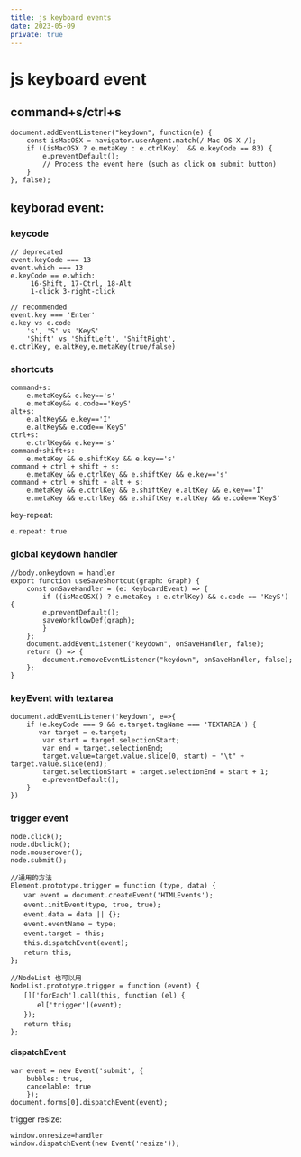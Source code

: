 ```yaml
---
title: js keyboard events
date: 2023-05-09
private: true
---
```

# js keyboard event
## command+s/ctrl+s

    document.addEventListener("keydown", function(e) {
        const isMacOSX = navigator.userAgent.match(/ Mac OS X /);
        if ((isMacOSX ? e.metaKey : e.ctrlKey)  && e.keyCode == 83) {
            e.preventDefault();
            // Process the event here (such as click on submit button)
        }
    }, false);

## keyborad event:
### keycode

    // deprecated
    event.keyCode === 13
    event.which === 13
    e.keyCode == e.which: 
         16-Shift, 17-Ctrl, 18-Alt
         1-click 3-right-click

    // recommended
    event.key === 'Enter'
    e.key vs e.code
        's', 'S' vs 'KeyS'
        'Shift' vs 'ShiftLeft', 'ShiftRight', 
    e.ctrlKey, e.altKey,e.metaKey(true/false)

### shortcuts

    command+s:
        e.metaKey&& e.key=='s'
        e.metaKey&& e.code=='KeyS'
    alt+s:
        e.altKey&& e.key=='Í'
        e.altKey&& e.code=='KeyS'
    ctrl+s:
        e.ctrlKey&& e.key=='s'
    command+shift+s:
        e.metaKey && e.shiftKey && e.key=='s'
    command + ctrl + shift + s:
        e.metaKey && e.ctrlKey && e.shiftKey && e.key=='s'
    command + ctrl + shift + alt + s:
        e.metaKey && e.ctrlKey && e.shiftKey e.altKey && e.key=='Í'
        e.metaKey && e.ctrlKey && e.shiftKey e.altKey && e.code=='KeyS'

key-repeat: 

    e.repeat: true

### global keydown handler

    //body.onkeydown = handler
    export function useSaveShortcut(graph: Graph) {
        const onSaveHandler = (e: KeyboardEvent) => {
            if ((isMacOSX() ? e.metaKey : e.ctrlKey) && e.code == 'KeyS') {
            e.preventDefault();
            saveWorkflowDef(graph);
            }
        };
        document.addEventListener("keydown", onSaveHandler, false);
        return () => {
            document.removeEventListener("keydown", onSaveHandler, false);
        };
    }

### keyEvent with textarea

    document.addEventListener('keydown', e=>{
        if (e.keyCode === 9 && e.target.tagName === 'TEXTAREA') {
           var target = e.target;   
            var start = target.selectionStart;   
            var end = target.selectionEnd;
            target.value=target.value.slice(0, start) + "\t" + target.value.slice(end);
            target.selectionStart = target.selectionEnd = start + 1;
            e.preventDefault();
        }
    })

### trigger event

	node.click();
	node.dbclick();
	node.mouserover();
	node.submit();

	//通用的方法
	Element.prototype.trigger = function (type, data) {
	　　var event = document.createEvent('HTMLEvents');
	　　event.initEvent(type, true, true);
	　　event.data = data || {};
	　　event.eventName = type;
	　　event.target = this;
	　　this.dispatchEvent(event);
	　　return this;
	};

	//NodeList 也可以用
	NodeList.prototype.trigger = function (event) {
	　　[]['forEach'].call(this, function (el) {
	　　　　el['trigger'](event);
	　　});
	　　return this;
	};

#### dispatchEvent

    var event = new Event('submit', {
        bubbles: true,
        cancelable: true
        });
    document.forms[0].dispatchEvent(event);

trigger resize:

    window.onresize=handler
    window.dispatchEvent(new Event('resize'));

